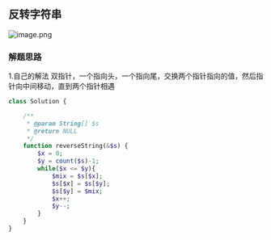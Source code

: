 ## 反转字符串
![image.png](https://bestacou-1317041502.cos.ap-guangzhou.myqcloud.com/20230926155444.png)

### 解题思路

1.自己的解法
双指针，一个指向头，一个指向尾，交换两个指针指向的值，然后指针向中间移动，直到两个指针相遇

```php 
class Solution {

    /**
     * @param String[] $s
     * @return NULL
     */
    function reverseString(&$s) {
        $x = 0;
        $y = count($s)-1;
        while($x <= $y){
            $mix = $s[$x];
            $s[$x] = $s[$y];
            $s[$y] = $mix;
            $x++;
            $y--;
        }
    }
}
```

